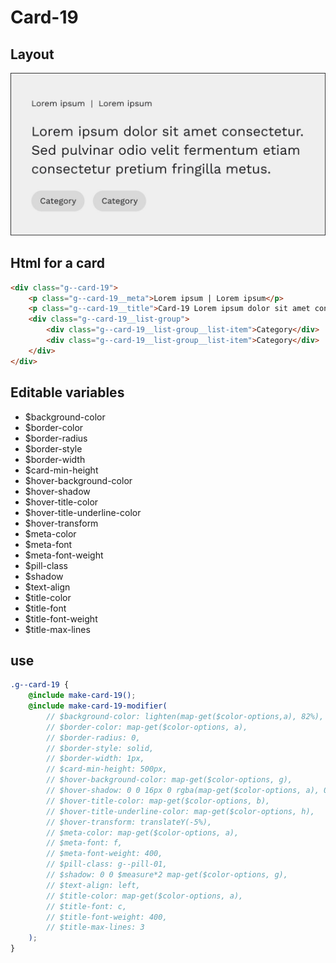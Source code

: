 # Card-19

## Layout

![alt text][card-19]

[card-19]: /src/img/global-components/card/card-19.jpg

## Html for a card

```html
<div class="g--card-19">
    <p class="g--card-19__meta">Lorem ipsum | Lorem ipsum</p>
    <p class="g--card-19__title">Card-19 Lorem ipsum dolor sit amet consectetur. Sed pulvinar odio velit fermentum etiam consectetur pretium fringilla metus.</p>
    <div class="g--card-19__list-group">
        <div class="g--card-19__list-group__list-item">Category</div>
        <div class="g--card-19__list-group__list-item">Category</div>
    </div>
</div>
```

## Editable variables

- $background-color
- $border-color
- $border-radius
- $border-style
- $border-width
- $card-min-height
- $hover-background-color
- $hover-shadow
- $hover-title-color
- $hover-title-underline-color
- $hover-transform
- $meta-color
- $meta-font
- $meta-font-weight
- $pill-class
- $shadow
- $text-align
- $title-color
- $title-font
- $title-font-weight
- $title-max-lines

## use

```scss
.g--card-19 {
    @include make-card-19();
    @include make-card-19-modifier(
        // $background-color: lighten(map-get($color-options,a), 82%),
        // $border-color: map-get($color-options, a),
        // $border-radius: 0,
        // $border-style: solid,
        // $border-width: 1px,
        // $card-min-height: 500px,
        // $hover-background-color: map-get($color-options, g),
        // $hover-shadow: 0 0 16px 0 rgba(map-get($color-options, a), 0.5),
        // $hover-title-color: map-get($color-options, b),
        // $hover-title-underline-color: map-get($color-options, h),
        // $hover-transform: translateY(-5%),
        // $meta-color: map-get($color-options, a),
        // $meta-font: f,
        // $meta-font-weight: 400,
        // $pill-class: g--pill-01,
        // $shadow: 0 0 $measure*2 map-get($color-options, g),
        // $text-align: left,
        // $title-color: map-get($color-options, a),
        // $title-font: c,
        // $title-font-weight: 400,
        // $title-max-lines: 3
    );
}
```
